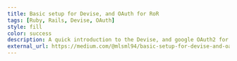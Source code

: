 ```yaml
---
title: Basic setup for Devise, and OAuth for RoR
tags: [Ruby, Rails, Devise, OAuth]
style: fill
color: success
description: A quick introduction to the Devise, and google OAuth2 for Ruby on Rails application. I have used devise and OAuth2 for my second project, and I thought it would be good to share my knowledge on the topic. It is only a introductory, but I have attached GitHub links for the documents. 
external_url: https://medium.com/@mlsml94/basic-setup-for-devise-and-oauth-for-ruby-on-rails-a47bdd9c8177
---
```

